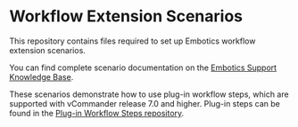 # Workflow Extension Scenarios

This repository contains files required to set up Embotics workflow extension scenarios.

You can find complete scenario documentation on the [Embotics Support Knowledge Base](https://support.embotics.com/support/home). 

These scenarios demonstrate how to use plug-in workflow steps, which are supported with vCommander release 7.0 and higher. Plug-in steps can be found in the [Plug-in Workflow Steps repository](https://github.com/Embotics/Plug-in-Workflow-Steps).
